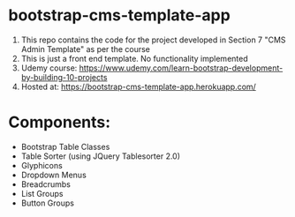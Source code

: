 # bootstrap-cms-template-app

1. This repo contains the code for the project developed in Section 7 "CMS Admin Template" as per the course
2. This is just a front end template. No functionality implemented
3. Udemy course: https://www.udemy.com/learn-bootstrap-development-by-building-10-projects
4. Hosted at: https://bootstrap-cms-template-app.herokuapp.com/

# Components:
* Bootstrap Table Classes
* Table Sorter (using JQuery Tablesorter 2.0)
* Glyphicons
* Dropdown Menus
* Breadcrumbs
* List Groups
* Button Groups
